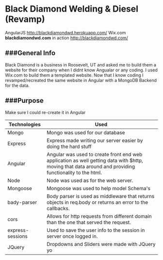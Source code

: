 # Black Diamond Welding & Diesel (Revamp)

AngularJS http://blackdiamondwd.herokuapp.com/
Wix.com **blackdiamondwd.com** in action http://blackdiamondwd.com/

###General Info
-------------------------------------------
Black Diamond is a business in Roosevelt, UT and asked me to build them a website for their company when I didnt know Angualar or any coding. I used Wix.com to build them a templated website. Now that I know coding I revamped/recreated the same website in Angular with a MongoDB Backend for the data.

###Purpose
-------------------------------------------
Make sure I could re-create it in Angular

|Technologies|Used|
|-------|-------|
|Mongo|Mongo was used for our database|
|Express|Express made writing our server easier by doing the hard stuff|
|Angular|Angular was used to create front end web application as well getting data with $http, moving that data around and providing functionality to the html.|
|Node|Node was used as for the web server.|
|Mongoose|Mongoose was used to help model Schema's|
|bady-parser|Body parser is used as middleware that returns objects in req.body or returns an error to the callbacks.|
|cors|Allows for http requests from different domain than the one that served the request.|
|express-sessions|Used to save the user info to the session in server once logged in.|
|JQuery|Dropdowns and Sliders were made with JQuery yo|
